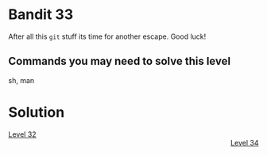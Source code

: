 <html>
<h1>Bandit 33</h1>

<p>After all this <code class="language-plaintext highlighter-rouge">git</code> stuff its time for another escape. Good luck!</p>

<h2 id="commands-you-may-need-to-solve-this-level">Commands you may need to solve this level</h2>
<p>sh, man</p>

<h1>Solution</h1>
<div style="text-align: left"><a href="bandit32.html">Level 32</a></div>
<div style="text-align: right"><a href="bandit34.html">Level 34</a></div>
</html>

